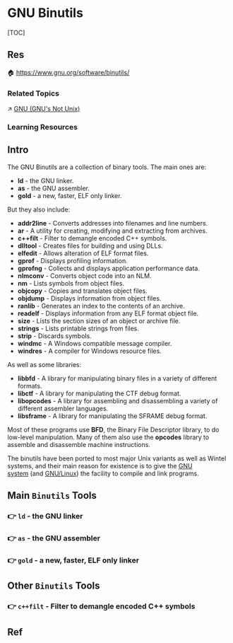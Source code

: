 # GNU Binutils

[TOC]



## Res
🏠 https://www.gnu.org/software/binutils/


### Related Topics
↗ [GNU (GNU's Not Unix)](../../🐑%20GNU%20(GNU's%20Not%20Unix)/GNU%20(GNU's%20Not%20Unix).md)


### Learning Resources



## Intro
The GNU Binutils are a collection of binary tools. The main ones are:
- **ld** - the GNU linker.
- **as** - the GNU assembler.
- **gold** - a new, faster, ELF only linker.

But they also include:
- **addr2line** - Converts addresses into filenames and line numbers.
- **ar** - A utility for creating, modifying and extracting from archives.
- **c++filt** - Filter to demangle encoded C++ symbols.
- **dlltool** - Creates files for building and using DLLs.
- **elfedit** - Allows alteration of ELF format files.
- **gprof** - Displays profiling information.
- **gprofng** - Collects and displays application performance data.
- **nlmconv** - Converts object code into an NLM.
- **nm** - Lists symbols from object files.
- **objcopy** - Copies and translates object files.
- **objdump** - Displays information from object files.
- **ranlib** - Generates an index to the contents of an archive.
- **readelf** - Displays information from any ELF format object file.
- **size** - Lists the section sizes of an object or archive file.
- **strings** - Lists printable strings from files.
- **strip** - Discards symbols.
- **windmc** - A Windows compatible message compiler.
- **windres** - A compiler for Windows resource files.

As well as some libraries:
- **libbfd** - A library for manipulating binary files in a variety of different formats.
- **libctf** - A library for manipulating the CTF debug format.
- **libopcodes** - A library for assembling and disassembling a variety of different assembler languages.
- **libsframe** - A library for manipulating the SFRAME debug format.

Most of these programs use **BFD**, the Binary File Descriptor library, to do low-level manipulation. Many of them also use the **opcodes** library to assemble and disassemble machine instructions.

The binutils have been ported to most major Unix variants as well as Wintel systems, and their main reason for existence is to give the [GNU system](https://www.gnu.org/gnu/gnu-history.html) (and [GNU/Linux](https://www.gnu.org/gnu/linux-and-gnu.html)) the facility to compile and link programs.



## Main `Binutils` Tools
### 👉 `ld` - the GNU linker


### 👉 `as` - the GNU assembler


### 👉 `gold` - a new, faster, ELF only linker



## Other `Binutils` Tools
### 👉 `c++filt` - Filter to demangle encoded C++ symbols



## Ref

